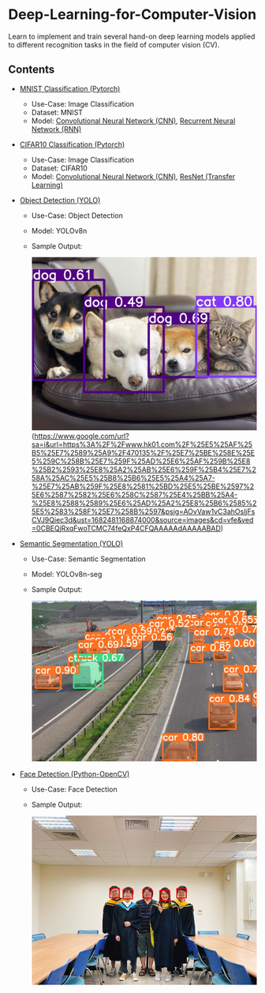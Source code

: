 # Deep-Learning-for-Computer-Vision
Learn to implement and train several hand-on deep learning models applied to different recognition tasks in the field of computer vision (CV).

## Contents
* [MNIST Classification (Pytorch)](https://github.com/JJerry12/Deep-Learning-for-Computer-Vision/blob/main/MNIST_classification/MNIST_pytorch.ipynb)
  * Use-Case: Image Classification
  * Dataset: MNIST
  * Model: [Convolutional Neural Network (CNN)](https://github.com/JJerry12/Deep-Learning-for-Computer-Vision/blob/main/MNIST_classification/model_CNN.py), [Recurrent Neural Network (RNN)](https://github.com/JJerry12/Deep-Learning-for-Computer-Vision/blob/main/MNIST_classification/model_RNN.py)
  
* [CIFAR10 Classification (Pytorch)](https://github.com/JJerry12/Deep-Learning-for-Computer-Vision/tree/main/CIFAR10_classification_pytorch)
  * Use-Case: Image Classification
  * Dataset: CIFAR10
  * Model: [Convolutional Neural Network (CNN)](https://github.com/JJerry12/Deep-Learning-for-Computer-Vision/blob/main/CIFAR10_classification_pytorch/CIFAR10_CNN_pytorch.ipynb), [ResNet (Transfer Learning)](https://github.com/JJerry12/Deep-Learning-for-Computer-Vision/blob/main/CIFAR10_classification_pytorch/CIFAR10_ResNet_pytorch.ipynb)
  
* [Object Detection (YOLO)](https://github.com/JJerry12/Deep-Learning-for-Computer-Vision/blob/main/Tibame_Object_detection_yolo/object_detection_YOLOv8.ipynb)
  * Use-Case: Object Detection
  * Model: YOLOv8n
  * Sample Output:
  
    ![image](https://github.com/JJerry12/Deep-Learning-for-Computer-Vision/blob/main/Tibame_Object_detection_yolo/object_detection_output.jpg)
    (https://www.google.com/url?sa=i&url=https%3A%2F%2Fwww.hk01.com%2F%25E5%25AF%25B5%25E7%2589%25A9%2F470135%2F%25E7%25BE%258E%25E5%259C%258B%25E7%259F%25AD%25E6%25AF%259B%25E8%25B2%2593%25E8%25A2%25AB%25E6%259F%25B4%25E7%258A%25AC%25E5%25B8%25B6%25E5%25A4%25A7-%25E7%25AB%259F%25E8%2581%25BD%25E5%25BE%2597%25E6%2587%2582%25E6%258C%2587%25E4%25BB%25A4-%25E8%2588%2589%25E6%25AD%25A2%25E8%25B6%2585%25E5%2583%258F%25E7%258B%2597&psig=AOvVaw1vC3ahOsljFsCVJ9Qjec3d&ust=1682481168874000&source=images&cd=vfe&ved=0CBEQjRxqFwoTCMC74feQxP4CFQAAAAAdAAAAABAD)
    
* [Semantic Segmentation (YOLO)](https://github.com/JJerry12/Deep-Learning-for-Computer-Vision/blob/main/Tibame_Semantic_segmentation-yolo/segmentation_YOLOv8.ipynb)
  * Use-Case: Semantic Segmentation
  * Model: YOLOv8n-seg
  * Sample Output:
  
    ![image](https://github.com/JJerry12/Deep-Learning-for-Computer-Vision/blob/main/Tibame_Semantic_segmentation-yolo/segmentation_output.jpg)
  
* [Face Detection (Python-OpenCV)](https://github.com/JJerry12/Deep-Learning-for-Computer-Vision/blob/main/Face_detection_python_opencv/face_detection.ipynb)
  * Use-Case: Face Detection
  * Sample Output:
  
    ![image](https://github.com/JJerry12/Deep-Learning-for-Computer-Vision/blob/main/Face_detection_python_opencv/face_demo_output.jpg)
 
